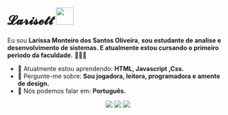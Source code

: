 # 𝓛𝓪𝓻𝓲𝓼𝓮𝓽𝓽 <img src="https://media.tenor.com/8QO0Qk29p28AAAAM/sett-berrinche.gif" width="40px">

Eu sou <strong>Larissa Monteiro dos Santos Oliveira</strong>, <strong>sou estudante de analise e desenvolvimento de sistemas.
E atualmente estou cursando o primeiro periodo da faculdade.</strong> 👨🏻‍💻 

- 🚀 Atualmente estou aprendendo: <strong>HTML, Javascript ,Css.</strong> 
- 💬 Pergunte-me sobre: <strong>Sou jogadora, leitora, programadora e amente de design.</strong>
- 📣 Nós podemos falar em: <strong>Português.</strong>

<div align="center">

  <a href="mailto:larissa.monteiro.oliveira@gmail.com" alt="Gmail">
    <img src="https://img.shields.io/badge/-Gmail-FF0000?style=flat-square&labelColor=FF0000&logo=gmail&logoColor=white&link"/></a>

  <a href="" alt="Linkedin">
    <img src="https://img.shields.io/badge/-Linkedin-0e76a8?style=flat-square&logo=Linkedin&logoColor=white&link=LINK-DO-SEU-LINKEDIN" /></a>

  <a href="https://www.instagram.com/larimonte0106?igsh=aXd6YXZxeWgxeDF5&utm_source=qr" alt="Instagram">
    <img src="https://img.shields.io/badge/-Instagram-DF0174?style=flat-square&labelColor=DF0174&logo=instagram&logoColor"/></a>

</div>

